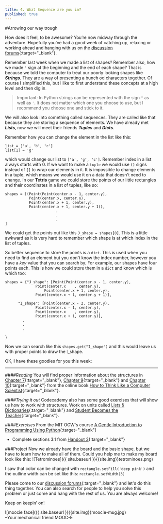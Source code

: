 ```yaml
---
title: 4. What Sequence are you in?
published: true
---
```


#Arrowing our way trough

How does it feel, to be awesome? You’re now midway through the adventure. Hopefully you’ve had a good week of catching up, relaxing or working ahead and hanging with us on the [discussion forums](http://discourse.p2pu.org/c/gentle-introduction-to-python){:target="_blank"}.

Remember last week when we made a list of shapes? Remember also, how we made `"` sign at the beginning and the end of each shape? That is because we told the computer to treat our poorly looking shapes like ___Strings___. They are a way of presenting a bunch od characters together. Of course I simplified this, but I like to first understand these concepts at a high level and then dig in.

> Important: In Python strings can be represented with the sign `"` as well as `'`. It does not matter which one you choose to use, but I recommend you choose one and stick to it.

We will also look into something called sequences. They are called like that because they are storing a sequence of elements. We have already met ___Lists___, now we will meet their friends ___Tuples___ and ___Dicts___.

Remember how you can change the element in the list like this:

	list = ['a', 'b', 'c']
	list[1] = 'g'
	 
which would change our list to `['a', 'g', 'c']`. Remember index in a list always starts with 0. 
If we want to make a `tuple` we would use `()` signs instead of `[]` to wrap our elements in it. It is impossible to change elements in a tuple, which means we would use it on a data that doesn't need to change. In our __Tetris__ game we could store the points of our little rectangles and their coordinates in a list of tuples, like so:

	shapes = [(Point(Point(center.x - 1, center.y), 
	           Point(center.x, center.y), 
	           Point(center.x + 1, center.y), 
	           Point(center.x + 1, center.y + 1)), 
	           	           .
	           	           .
	           	           .
	]

We could get the points out like this `J_shape = shapes[0]`. This is a little awkward as it is very hard to remember which shape is at which index in the list of tuples. 

So better sequence to store the points is a `dict`. This is used when you need to find an element but you don't know the index number, however you have a _key_ value that you can search by. For example, our shapes have four points each. This is how we could store them in a `dict` and know which is which too:
 
	shapes = {"J_shape": [Point(Point(center.x - 1, center.y),
			      Point(center.x    , center.y),
		              Point(center.x + 1, center.y),
			      Point(center.x + 1, center.y + 1)],
				  
		  "I_shape": [Point(center.x - 2, center.y),
			      Point(center.x - 1, center.y),
			      Point(center.x    , center.y),
			      Point(center.x + 1, center.y)],
			.
			.
			.
						
	}
	
Now we can search like this `shapes.get("I_shape")` and this would leave us with proper points to draw the I_shape.


OK, I have these goodies for you this week:   

---

####_Reading_
You will find proper information about the structures in [Chapter 7](http://www.greenteapress.com/thinkpython/thinkCSpy/html/chap07.html){:target="_blank"}, [Chapter 9](http://www.greenteapress.com/thinkpython/thinkCSpy/html/chap09.html){:target="_blank"} and [Chapter 10](http://www.greenteapress.com/thinkpython/thinkCSpy/html/chap10.html){:target="_blank"} from the online book [How to Think Like a Computer Scientist](http://www.greenteapress.com/thinkpython/thinkCSpy/html/index.html){:target="_blank"}.

####_Trying it out_
Codecademy also has some good exercises that will show us how to work with structures. Work on units called [Lists & Dictionaries](http://www.codecademy.com/tracks/python){:target="_blank"} and [Student Becomes the Teacher](http://www.codecademy.com/tracks/python){:target="_blank"}.


####_Exercises_
From the MIT OCW's course [A Gentle Introduction to Programming Using Python](http://ocw.mit.edu/courses/electrical-engineering-and-computer-science/6-189-a-gentle-introduction-to-programming-using-python-january-iap-2011){:target="_blank"}

* Complete sections 3.1 from [Handout 3](http://ocw.mit.edu/courses/electrical-engineering-and-computer-science/6-189-a-gentle-introduction-to-programming-using-python-january-iap-2011/assignments/MIT6_189IAP11_hw3.pdf){:target="_blank"} 

###Project
Now we already have the board and the basic shape, but we have to learn how to make all of them. Could you help me to make my board look like this:
![Tetrominoes]({{ site.baseurl }}{{site.img}}tetrominoes.png)

I saw that color can be changed with `rectangle.setFill('deep pink')` and the outline width can be set like this: `rectangle.setWidth(3)`

Please come to our [discussion forums](http://discourse.p2pu.org/c/gentle-introduction-to-python){:target="_blank"}  and let's do this thing together. You can also search for people to help you solve this problem or just come and hang with the rest of us. You are always welcome!


Keep on keepin’ on!


![moocie face]({{ site.baseurl }}{{site.img}}moocie-mug.jpg)  
–Your mechanical friend MOOC-E